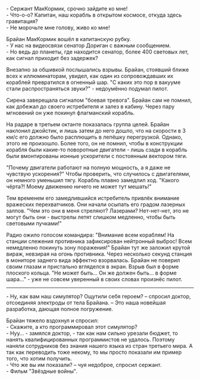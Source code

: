 \- Сержант МакКормик, срочно зайдите ко мне!  
\- Что-о-о? Капитан, наш корабль в открытом космосе, откуда здесь гравитация?  
\- Не морочьте мне голову, живо ко мне!

Брайан МакКормик вошёл в капитанскую рубку.  
\- У нас на видеосвязи сенатор Дориган с важным сообщением.  
\- Но ведь до планеты, где находится сенатор, более 400 световых лет, как сигнал приходит без задержек?

Внезапно за обшивкой послышались взрывы. Брайан, стоявший ближе всех к иллюминаторам, увидел, как один из сопровождавших их кораблей превратился в огненный шар. "С каких это пор в вакууме стали распространяться звуки?" - недоумённо подумал пилот.

Сирена заверещала сигналом "боевая тревога". Брайан сам не помнил, как добежал до своего истребителя и залез в кабину. Через пару мгновений он уже покинул флагманский корабль.

На радаре в третьем октанте показалась группа целей. Брайан наклонил джойстик, и лишь затем до него дошло, что на скорости в 3 км/c его должно было расплющить в лепёшку перегрузкой. Однако, этого не произошло. Более того, он не помнил, чтобы в конструкции корабля были какие-то поворотные двигатели - лишь сзади в корабль были вмонтированы ионные ускорители с постоянным вектором тяги.

"Почему двигатели работают на полную мощность, а я даже не чувствую ускорения?" Чтобы проверить, что случилось с двигателями, он немного уменьшил тягу. Корабль плавно замедлил ход. "Какого чёрта?! Моему движению ничего не может тут мешать!"

Тем временем его замедлившийся истребитель привлёк внимание вражеских перехватчиков. Они начали осыпать его градом лазерных залпов. "Чем это они в меня стреляют? Лазерами? Нет-нет-нет, это не могут быть они - выстрелы летят слишком медленно, чтобы быть световыми пучками!"

Радио ожило голосом командира: "Внимание всем кораблям! На станции слежения противника зафиксирован нейтронный выброс! Всем немедленно покинуть зону поражения!" Брайан тут же заложил крутой вираж, невзирая на огонь противника. Через несколько секунд станция в мониторе заднего вида эффектно взорвалась. Брайан не поверил своим глазам и пристально вгляделся в экран. Взрыв был в форме плоского кольца. "Не может быть... Он же должен быть... в форме шара..." - уже не совсем уверенный в своих словах произнёс пилот.

***

\- Ну, как вам наш симулятор? Ощутили себя героем? – спросил доктор, отсоединяя электроды от тела Брайана. – Это наша новейшая разработка, дающая полное погружение. 

Брайан тяжело вздохнул и спросил:  
\- Скажите, а кто программировал этот симулятор?  
\- Нуу… - замялся доктор, - так как нам сильно урезали бюджет, то нанять квалифицированных программистов не удалось. Поэтому наняли сотрудников без знания нашего языка из стран третьего мира. А так как переводить тоже некому, то мы просто показали им пример того, что хотим получить.  
\- Что же вы им показали? – чуя недоброе, спросил сержант.  
\- Фильм "Звёздные войны".
